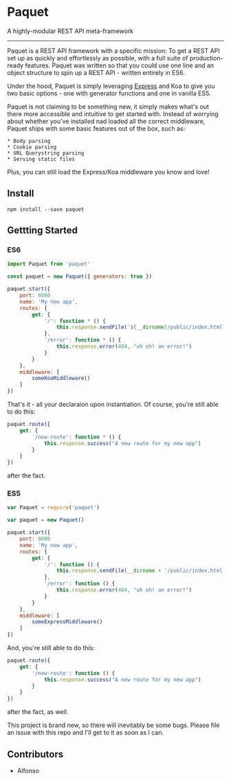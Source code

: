 # Paquet

A highly-modular REST API meta-framework

---

Paquet is a REST API framework with a specific mission: To get a REST API set up as quickly and effortlessly as possible, with a full suite of production-ready features. Paquet was written so that you could use one line and an object structure to spin up a REST API - written entirely in ES6.

Under the hood, Paquet is simply leveraging [Express](https://expressjs.com) and Koa to give you two basic options - one with generator functions and one in vanilla ES5. 

Paquet is not claiming to be something new, it simply makes what's out there more accessible and intuitive to get started with. Instead of worrying about whether you've installed nad loaded all the correct middleware, Paquet ships with some basic features out of the box, such as: 

	* Body parsing
	* Cookie parsing
	* URL Querystring parsing
	* Serving static files

Plus, you can still load the Express/Koa middleware you know and love!

## Install

```
npm install --save paquet
```

## Gettting Started

### ES6

``` JavaScript
import Paquet from 'paquet'

const paquet = new Paquet({ generators: true })

paquet.start({
	port: 8080 																// optional, defaults to 3000
	name: 'My new app',														// required
	routes: {																// required
		get: {
			'/': function * () { 												// routes can be functions or arrays of functions
				this.response.sendFile(`${__dirname}/public/index.html`) 
			},
			'/error': function * () {
				this.response.error(404, "uh oh! an error!")
			}
		}
	},
	middleware: [															// optional
		someKoaMiddleware()
	]
})
```

That's it - all your declaraion upon instantiation. Of course, you're still able to do this: 

``` JavaScript
paquet.route({ 
	get: {
		'/new-route': function * () {
			this.response.success("A new route for my new app")
		}
	}
})
```

after the fact.

### ES5

``` JavaScript
var Paquet = require('paquet')

var paquet = new Paquet()

paquet.start({
	port: 8080 																// optional, defaults to 3000
	name: 'My new app',														// required
	routes: {																// required
		get: {
			'/': function () { 												// Syntax is identical, except the absence of generators
				this.response.sendFile(__dirname + '/public/index.html') 
			},
			'/error': function () {
				this.response.error(404, "uh oh! an error!")
			}
		}
	},
	middleware: [															// optional
		someExpressMiddleware()
	]
})
```

And, you're still able to do this: 

``` JavaScript
paquet.route({ 
	get: {
		'/new-route': function () {
			this.response.success("A new route for my new app")
		}
	}
})
```

after the fact, as well.

This project is brand new, so there will inevitably be some bugs. Please file an issue with this repo and I'll get to it as soon as I can. 

## Contributors

- Alfonso
